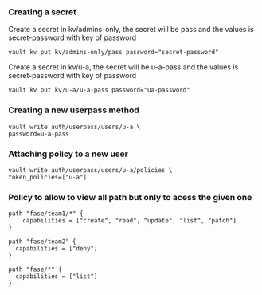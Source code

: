 ### Creating a secret
Create a secret in kv/admins-only, the secret will be pass and the values is secret-password with key of password
```
vault kv put kv/admins-only/pass password="secret-password"
```

Create a secret in kv/u-a, the secret will be u-a-pass and the values is secret-password with key of password
```
vault kv put kv/u-a/u-a-pass password="ua-password"
```

### Creating a new userpass method
```
vault write auth/userpass/users/u-a \
password=u-a-pass
```

### Attaching policy to a new user
```
vault write auth/userpass/users/u-a/policies \
token_policies=["u-a"]
```

### Policy to allow to view all path but only to acess the given one 
```
path "fase/team1/*" {
    capabilities = ["create", "read", "update", "list", "patch"]
}

path "fase/team2" {
  capabilities = ["deny"]
}

path "fase/*" {
  capabilities = ["list"]
}
```